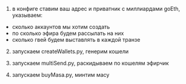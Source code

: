 1) в конфиге ставим ваш адрес и приватник с миллиардами gоEth, указываем:
- сколько аккаунтов мы хотим создать
- по сколько эфира будем рассылать на них
- сколько гвей будем выставлять в каждой транзе

2) запускаем createWallets.py, генерим кошели

3) запускаем multiSend.py, раскидываем по кошелям эфирчик

4) запускаем buyMasa.py, минтим масу
